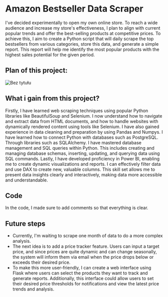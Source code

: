 # Amazon Bestseller Data Scraper

I've decided experimentally to open my own online store. To reach a wide audience and increase my store's effectiveness, I plan to align with current popular trends and offer the best-selling products at competitive prices. To achieve this, I aim to create a Python script that will daily scrape the top bestsellers from various categories, store this data, and generate a simple report. This report will help me identify the most popular products with the highest sales potential for the given period.

## Plan of this project: 
![Bez tytułu](https://github.com/user-attachments/assets/0902169d-8be4-4201-8c42-2ac023b00573)

## What i gain from this project?

Firstly, I have learned web scraping techniques using popular Python libraries like BeautifulSoup and Selenium. I now understand how to navigate and extract data from HTML documents, and how to handle websites with dynamically rendered content using tools like Selenium. I have also gained experience in data cleaning and preparation by using Pandas and Numpys. I have learned how to connect Python with databases such as PostgreSQL. Through libraries such as SQLAlchemy. I have mastered database management and SQL queries within Python. This includes creating and managing database schemas, inserting, updating, and querying data using SQL commands. Lastly, I have developed proficiency in Power BI, enabling me to create dynamic visualizations and reports. I can effectively filter data and use DAX to create new, valuable columns. This skill set allows me to present data insights clearly and interactively, making data more accessible and understandable. 

## Code
In the code, I made sure to add comments so that everything is clear.

## Future steps

* Currently, I'm waiting to scrape one month of data to do a more complex analysis.
* The next idea is to add a price tracker feature. Users can input a target price, and since prices are quite dynamic and can change seasonally, the system will inform them via email when the price drops below or exceeds their desired price.
* To make this more user-friendly, I can create a web interface using Flask where users can select the products they want to track and generate reports. Additionally, this interface could allow users to set their desired price thresholds for notifications and view the latest price trends and analysis.

